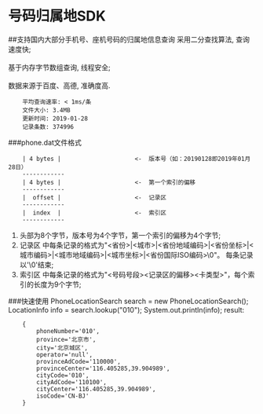 号码归属地SDK
========================

##支持国内大部分手机号、座机号码的归属地信息查询
采用二分查找算法, 查询速度快;
<br><br>
基于内存字节数组查询, 线程安全;
<br><br>
数据来源于百度、高德, 准确度高.

        平均查询速率: < 1ms/条
        文件大小: 3.4MB
        更新时间: 2019-01-28
        记录条数: 374996

###phone.dat文件格式

        | 4 bytes |                     <-  版本号（如：20190128即2019年01月28日）
        ------------
        | 4 bytes |                     <-  第一个索引的偏移
        ------------
        |  offset |                     <-  记录区
        ------------
        |  index  |                     <-  索引区
        ------------
1. 头部为8个字节，版本号为4个字节，第一个索引的偏移为4个字节;<br>
2. 记录区 中每条记录的格式为"<省份>|<城市>|<省份地域编码>|<省份坐标>|<城市编码>|<城市地域编码>|<城市坐标>|<省份国际ISO编码>\0"。 每条记录以'\0'结束;<br>
3. 索引区 中每条记录的格式为"<号码号段><记录区的偏移><卡类型>"，每个索引的长度为9个字节;<br>

###快速使用
        PhoneLocationSearch search = new PhoneLocationSearch();
        LocationInfo info = search.lookup("010");
        System.out.println(info);
result:

        {
            phoneNumber='010', 
            province='北京市', 
            city='北京城区', 
            operator='null', 
            provinceAdCode='110000', 
            provinceCenter='116.405285,39.904989', 
            cityCode='010', 
            cityAdCode='110100', 
            cityCenter='116.405285,39.904989', 
            isoCode='CN-BJ'
        }
